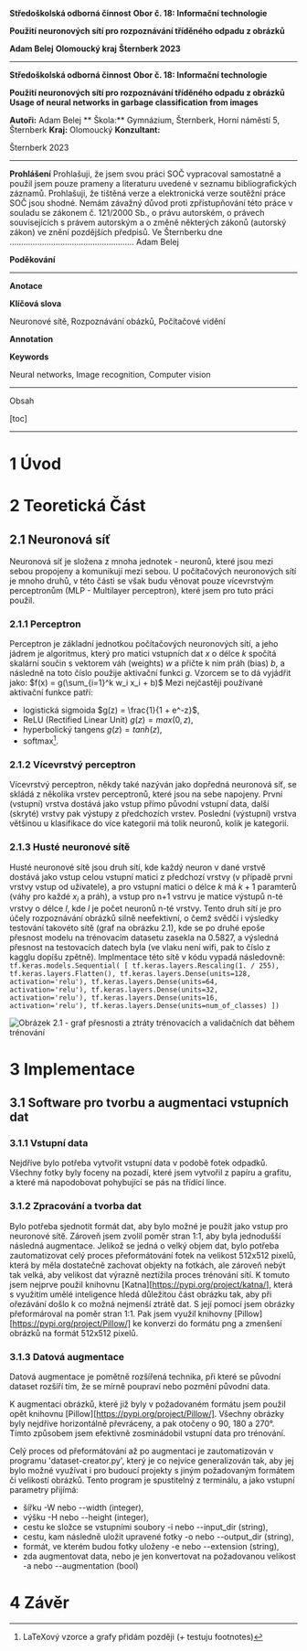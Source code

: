 **Středoškolská odborná činnost**
**Obor č. 18: Informační technologie**

**Použití neuronových sítí pro rozpoznávání tříděného odpadu z obrázků**

**Adam Belej**
**Olomoucký kraj**
**Šternberk 2023**

***

**Středoškolská odborná činnost**
**Obor č. 18: Informační technologie**

**Použití neuronových sítí pro rozpoznávání tříděného odpadu z obrázků**
**Usage of neural networks in garbage classification from images**

**Autoři:** Adam Belej
** Škola:** Gymnázium, Šternberk, Horní náměstí 5, Šternberk
**Kraj:** Olomoucký
**Konzultant:** 

Šternberk 2023

***

**Prohlášení**
Prohlašuji, že jsem svou práci SOČ vypracoval samostatně a použil jsem pouze prameny
a literaturu uvedené v seznamu bibliografických záznamů.
Prohlašuji, že tištěná verze a elektronická verze soutěžní práce SOČ jsou shodné.
Nemám závažný důvod proti zpřístupňování této práce v souladu se zákonem č. 121/2000 Sb.,
o právu autorském, o právech souvisejících s právem autorským a o změně některých zákonů
(autorský zákon) ve znění pozdějších předpisů.
Ve Šternberku dne  ………………………………………………
Adam Belej


**Poděkování**

***

**Anotace**

**Klíčová slova**

Neuronové sítě, Rozpoznávání obázků, Počítačové vidění

**Annotation**

**Keywords**

Neural networks, Image recognition, Computer vision

***

Obsah

[toc]

***

# 1 Úvod


# 2 Teoretická Část
## 2.1 Neuronová síť
Neuronová síť je složena z mnoha jednotek - neuronů, které jsou mezi sebou propojeny a komunikují mezi sebou. U počítačových neuronových sítí je mnoho druhů, v této části se však budu věnovat pouze vícevrstvým perceptronům (MLP - Multilayer perceptron), které jsem pro tuto práci použil.
### 2.1.1 Perceptron
Perceptron je základní jednotkou počítačových neuronových sítí, a jeho jádrem je algoritmus, který pro matici vstupních dat $x$ o délce $k$ spočítá skalární součin s vektorem váh (weights) $w$ a přičte k nim práh (bias) $b$, a následně na toto číslo použije aktivační funkci $g$. Vzorcem se to dá vyjádřit jako:
$f(x) = g(\sum_{i=1}^k w_i  x_i + b)$
Mezi nejčastěji používané aktivační funkce patří:

- logistická sigmoida $g(z) = \frac{1}{1 + e^-z}$, 
- ReLU (Rectified Linear Unit) $g(z) = max(0, z)$, 
- hyperbolický tangens $g(z) = tanh(z)$,
- softmax[^1]. 

[^1]: LaTeXový vzorce a grafy přidám později (+ testuju footnotes)
### 2.1.2 Vícevrstvý perceptron
Vícevrstvý perceptron, někdy také nazýván jako dopředná neuronová síť, se skládá z několika vrstev perceptronů, které jsou na sebe napojeny. První (vstupní) vrstva dostává jako vstup přímo původní vstupní data, další (skryté) vrstvy pak výstupy z předchozích vrstev. Poslední (výstupní) vrstva většinou u klasifikace do více kategorií má tolik neuronů, kolik je kategorií.  
### 2.1.3 Husté neuronové sítě
Husté neuronové sítě jsou druh sítí, kde každý neuron v dané vrstvě dostává jako vstup celou vstupní matici z předchozí vrstvy (v případě první vrstvy vstup od uživatele), a pro vstupní matici o délce $k$ má $k + 1$ paramterů (váhy pro každé $x_i$ a práh), a vstup pro n+1 vstrvu je matice výstupů n-té vrstvy o délce $l$, kde $l$ je počet neuronů  n-té vrstvy. Tento druh sítí je pro účely rozpoznávání obrázků silně neefektivní, o čemž svědčí i výsledky testování takovéto sítě (graf na obrázku 2.1), kde se po druhé epoše přesnost modelu na trénovacím datasetu zasekla na 0.5827, a výsledná přesnost na testovacích datech byla (ve vlaku není wifi, pak to číslo z kagglu dopíšu zpětně). Implmentace této sítě v kódu vypadá následovně: 
`tf.keras.models.Sequential(
            [
                tf.keras.layers.Rescaling(1. / 255),
                tf.keras.layers.Flatten(),
                tf.keras.layers.Dense(units=128, activation='relu'),
                tf.keras.layers.Dense(units=64, activation='relu'),
                tf.keras.layers.Dense(units=32, activation='relu'),
                tf.keras.layers.Dense(units=16, activation='relu'),
                tf.keras.layers.Dense(units=num_of_classes)
            ])`

![Obrázek 2.1 - graf přesnosti a ztráty trénovacích a validačních dat během trénování](/images/dense_graph.png)

# 3 Implementace
## 3.1 Software pro tvorbu a augmentaci vstupních dat
### 3.1.1 Vstupní data
Nejdříve bylo potřeba vytvořit vstupní data v podobě fotek odpadků. Všechny fotky byly foceny na pozadí, které jsem vytvořil z papíru a grafitu, a které má napodobovat pohybující se pás na třídící lince.
### 3.1.2 Zpracování a tvorba dat
Bylo potřeba sjednotit formát dat, aby bylo možné je použít jako vstup pro neuronové sítě. Zároveň jsem zvolil poměr stran 1:1, aby byla jednodušší následná augmentace. Jelikož se jedná o velký objem dat, bylo potřeba zautomatizovat celý proces přeformátování fotek na velikost 512x512 pixelů, která by měla dostatečně zachovat objekty na fotkách, ale zároveň nebýt tak velká, aby velikost dat výrazně neztížila proces trénování sítí. K tomuto jsem nejprve použil knihovnu [Katna][https://pypi.org/project/katna/], která s využitím umělé inteligence hledá důležitou část obrázku tak, aby při ořezávání došlo k co možná nejmenší ztrátě dat. S její pomocí jsem obrázky přeformároval na poměr stran 1:1. Pak jsem využil knihovny  [Pillow][https://pypi.org/project/Pillow/] ke konverzi do formátu png a zmenšení obrázků na formát 512x512 pixelů.
### 3.1.3 Datová augmentace
Datová augmentace je pomětně rozšířená technika, při které se původní dataset rozšíří tím, že se mírně poupraví nebo pozmění původní data.

K augmentaci obrázků, které již byly v požadovaném formátu jsem použil opět knihovnu [Pillow][https://pypi.org/project/Pillow/]. Všechny obrázky byly nejdříve horizontálně převráceny, a pak otočeny o 90, 180 a 270°. Tímto způsobem jsem efektivně zosminádobil vstupní data pro trénování.

Celý proces od přeformátování až po augmentaci je zautomatizován v programu 'dataset-creator.py', který je co nejvíce generalizován tak, aby jej bylo možné využívat i pro budoucí projekty s jiným požadovaným formátem či velikostí obrázků. Tento program je spustitelný z terminálu, a jako vstupní parametry přijímá:
- šířku -W nebo --width (integer),
- výšku -H nebo --height (integer),
- cestu ke složce se vstupními soubory -i nebo --input_dir (string),
- cestu, kam následně uložit upravené fotky -o nebo --output_dir (string),
- formát, ve kterém budou fotky uloženy -e nebo --extension (string),
- zda augmentovat data, nebo je jen konvertovat na požadovanou velikost -a nebo --augmentation (bool) 


# 4 Závěr
